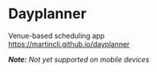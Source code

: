 # Dayplanner
Venue-based scheduling app  
https://martincli.github.io/dayplanner

***Note:*** *Not yet supported on mobile devices*
